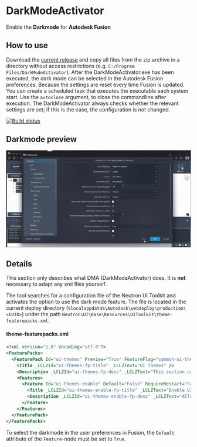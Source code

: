 # DarkModeActivator
 Enable the __Darkmode__ for __Autodesk Fusion__

## How to use
Download the [current release](github.com/100prznt/DarkModeActivator/releases/latest) and copy all files from the zip archive in a directory without access restrictions (e.g. `C:/Program Files/DarkModeActivator`). After the DarkModeActivator.exe has been executed, the dark mode can be selected in the Autodesk Fusion preferences.
Because the settings are reset every time Fusion is updated. You can create a scheduled task that executes the executable each system start. Use the `autoclose` argument, to close the commandline after execution. The DarkModeActivator always checks whether the relevant settings are set; if this is the case, the configuration is not changed.

[![Build status](https://ci.appveyor.com/api/projects/status/796cmu93otgnva0r?svg=true)](https://ci.appveyor.com/project/100prznt/darkmodeactivator)


## Darkmode preview
![darkmode.gif](docu/darkmode.gif)


## Details
This section only describes what DMA (DarkModeActivator) does. It is __not__ necessary to adapt any xml files yourself.

The tool searches for a configuration file of the Neutron UI Toolkit and activates the option to use the dark mode feature. The file is located in the current deploy directory (`%localappdata%\Autodesk\webdeploy\production\<GUID>`) under the path `Neutron\UI\Base\Resources\UIToolkit\theme-featurepacks.xml`.

#### theme-featurepacks.xml
```xml
<?xml version="1.0" encoding="utf-8"?>
<FeaturePacks>
  <FeaturePack Id="ui-themes" Preview="True" FeatureFlag="common-ui-themes" UseDefaultsIfDisabled="True">
    <Title _LCLZId="ui-themes-fp-title" _LCLZText="UI Themes" />
    <Description _LCLZId="ui-themes-fp-desc" _LCLZText="This section controls Fusion UI theme features." />
    <Features>
      <Feature Id="ui-themes-enable" Default="False" RequireRestart="False">
        <Title _LCLZId="ui-themes-enable-fp-title" _LCLZText="Enable UI Themes" />
        <Description _LCLZId="ui-themes-enable-fp-desc" _LCLZText="Allows changing the UI theme in Preferences." />
      </Feature>
    </Features>
  </FeaturePack>
</FeaturePacks>
```

To select the darkmode in the user preferences in Fusion, the `Default` attribute of the `Feature`-node must be set to `True`.
